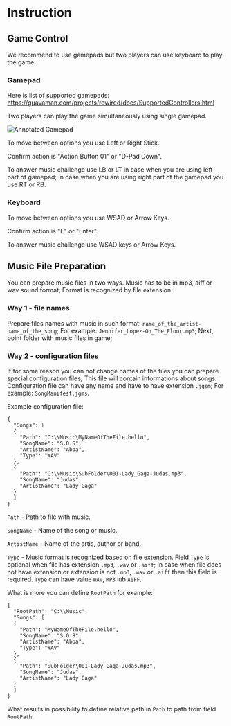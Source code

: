 # Instruction

## Game Control

We recommend to use gamepads but two players can use keyboard to play the game.

### Gamepad

Here is list of supported gamepads: https://guavaman.com/projects/rewired/docs/SupportedControllers.html

Two players can play the game simultaneously using single gamepad. 

![Annotated Gamepad](./images/Gamepad.png)

To move between options you use Left or Right Stick.

Confirm action is "Action Button 01" or "D-Pad Down".

To answer music challenge use LB or LT in case when you are using left part of gamepad;
In case when you are using right part of the gamepad you use RT or RB.

### Keyboard

To move between options you use WSAD or Arrow Keys.

Confirm action is "E" or "Enter".

To answer music challenge use WSAD keys or Arrow Keys.

## Music File Preparation

You can prepare music files in two ways. Music has to be in mp3, aiff or wav sound format;
Format is recognized by file extension.

### Way 1 - file names

Prepare files names with music in such format: `name_of_the_artist-name_of_the_song`; 
For example: `Jennifer_Lopez-On_The_Floor.mp3`;
Next, point folder with music files in game;  


### Way 2 - configuration files

If for some reason you can not change names of the files you can prepare special configuration files;
This file will contain informations about songs. 
Configuration file can have any name and have to have extension `.jgsm`; For example: `SongManifest.jgms`.
   

Example configuration file:
```
{
  "Songs": [
  {
    "Path": "C:\\Music\MyNameOfTheFile.hello",
    "SongName": "S.O.S",
    "ArtistName": "Abba",
    "Type": "WAV"
  },
  {
    "Path": "C:\\Music\SubFolder\001-Lady_Gaga-Judas.mp3",
    "SongName": "Judas",
    "ArtistName": "Lady Gaga"
  }
  ]
}
```
`Path` - Path to file with music.

`SongName` - Name of the song or music.

`ArtistName` - Name of the artis, author or band. 

`Type` - Music format is recognized based on file extension. Field `Type` is optional when file has extension `.mp3`, `.wav` or `.aiff`; 
In case when file does not have extension or extension is not `.mp3`, `.wav` or `.aiff` then this field is required.
`Type` can have value `WAV`, `MP3` lub `AIFF`.

What is more you can define `RootPath` for example:
```
{
  "RootPath": "C:\\Music",
  "Songs": [
  {
    "Path": "MyNameOfTheFile.hello",
    "SongName": "S.O.S",
    "ArtistName": "Abba",
    "Type": "WAV"
  },
  {
    "Path": "SubFolder\001-Lady_Gaga-Judas.mp3",
    "SongName": "Judas",
    "ArtistName": "Lady Gaga"
  }
  ]
}
```
What results in possibility to define relative path in `Path` to path from field `RootPath`.